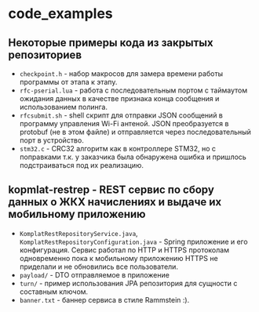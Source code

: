 # code_examples

## Некоторые примеры кода из закрытых репозиториев

* ```checkpoint.h``` - набор макросов для замера времени работы программы от этапа к этапу.
* ```rfc-pserial.lua``` - работа с последовательным портом с таймаутом ожидания данных в качестве признака конца сообщения и использованием полинга.
* ```rfcsubmit.sh``` - shell скрипт для отправки JSON сообщений в программу управления Wi-Fi антеной. JSON преобразуется в protobuf (не в этом файле) и отправляется через последовательный порт в устройство.
* ```stm32.c``` - CRC32 алгоритм как в контроллере STM32, но с поправками т.к. у заказчика была обнаружена ошибка и пришлось подстраиваться под их реализацию.

## kopmlat-restrep - REST сервис по сбору данных о ЖКХ начислениях и выдаче их мобильному приложению

* ```KomplatRestRepositoryService.java```, ```KomplatRestRepositoryConfiguration.java``` - Spring приложение и его конфигурация. Сервис работал по HTTP и HTTPS протоколам одновременно пока к мобильному приложению HTTPS не приделали и не обновились все пользователи.
* ```payload/``` - DTO отправляемое в приложение
* ```turn/``` - пример использования JPA репозитория для сущности с составным ключом.
* ```banner.txt``` - баннер сервиса в стиле Rammstein :).